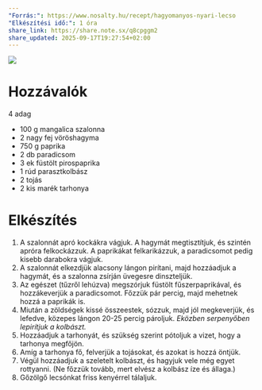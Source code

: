 ```yaml
---
"Forrás:": https://www.nosalty.hu/recept/hagyomanyos-nyari-lecso
"Elkészítési idő:": 1 óra
share_link: https://share.note.sx/q8cpggm2
share_updated: 2025-09-17T19:27:54+02:00
---
```

![](lecso.png)
# Hozzávalók
<span data-qty-parse>4 adag</span>
- 100 g mangalica szalonna
- 2 nagy fej vöröshagyma
- 750 g paprika
- 2 db paradicsom
- 3 ek füstölt pirospaprika
- 1 rúd parasztkolbász
- 2 tojás
- 2 kis marék tarhonya
# Elkészítés
1. A szalonnát apró kockákra vágjuk. A hagymát megtisztítjuk, és szintén apróra felkockázzuk. A paprikákat felkarikázzuk, a paradicsomot pedig kisebb darabokra vágjuk.
2. A szalonnát elkezdjük alacsony lángon pirítani, majd hozzáadjuk a hagymát, és a szalonna zsírján üvegesre dinszteljük.
3. Az egészet (tűzről lehúzva) megszórjuk füstölt fűszerpaprikával, és hozzákeverjük a paradicsomot. Főzzük pár percig, majd mehetnek hozzá a paprikák is.
4. Miután a zöldségek kissé összeestek, sózzuk, majd jól megkeverjük, és lefedve, közepes lángon 20-25 percig pároljuk. *Eközben serpenyőben lepirítjuk a kolbászt.*
5. Hozzáadjuk a tarhonyát, és szükség szerint pótoljuk a vizet, hogy a tarhonya megfőjön.
6. Amíg a tarhonya fő, felverjük a tojásokat, és azokat is hozzá öntjük.
7. Végül hozzáadjuk a szeletelt kolbászt, és hagyjuk vele még egyet rottyanni. (Ne főzzük tovább, mert elvész a kolbász íze és állaga.)
8. Gőzölgő lecsónkat friss kenyérrel tálaljuk.